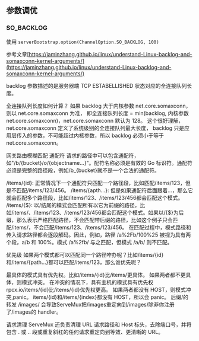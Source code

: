 ## 参数调优

### SO_BACKLOG
使用
`serverBootstrap.option(ChannelOption.SO_BACKLOG, 100)`

参考文章[https://jaminzhang.github.io/linux/understand-Linux-backlog-and-somaxconn-kernel-arguments/](https://jaminzhang.github.io/linux/understand-Linux-backlog-and-somaxconn-kernel-arguments/)

backlog 参数描述的是服务器端 TCP ESTABELLISHED 状态对应的全连接队列长度。

全连接队列长度如何计算？
如果 backlog 大于内核参数 net.core.somaxconn，则以 net.core.somaxconn 为准，
即全连接队列长度 = min(backlog, 内核参数 net.core.somaxconn)，net.core.somaxconn 默认为 128。
这个很好理解，net.core.somaxconn 定义了系统级别的全连接队列最大长度，
backlog 只是应用层传入的参数，不可能超过内核参数，所以 backlog 必须小于等于 net.core.somaxconn。


网关路由模糊匹配
通配符
请求的路径中可以包含通配符，如"/b/{bucket}/o/{objectname...}"。配符名称必须是有效的 Go 标识符。通配符必须是完整的路径段，例如/b_{bucket}就不是一个合法的通配符。

/items/{id}: 正常情况下一个通配符只匹配一个路径段，比如匹配/items/123，但是不匹配/items/123/456。
/items/{apth...}: 但是如果通配符后面跟着...，那么它就会匹配多个路径段，比如/items/123、/items/123/456都会匹配这个模式。
/items/{$}: 以/结尾的模式会匹配所有以它为前缀的路径，比如/items/、/items/123、/items/123/456都会匹配这个模式。如果以/{$}为后缀，那么表示严格匹配路径，不会匹配带后缀的路径，比如这个例子只会匹配/items/，不会匹配/items/123、/items/123/456。
在匹配过程中，模式路径和传入请求路径都会逐段解码。因此，例如，路径 /a%2Fb/100%25 被视为具有两个段，a/b 和 100%。模式 /a%2fb/ 与之匹配，但模式 /a/b/ 则不匹配。

优先级
如果两个模式都可以匹配同一个路径咋办呢？比如/items/{id}和/items/{path...}都可以匹配/items/123，那么谁优先呢？

最具体的模式具有优先权。比如/items/{id}比/items/更具体。
如果两者都不更具体，则模式冲突。
在冲突的情况下，具有主机的模式具有优先权 rpcx.io/items/{id}比/items/{id}优先权更高。
如果两者都没有 HOST，则模式冲突,panic。 items/{id}和/items/{index}都没有 HOST，所以会 panic。
后缀/的转发
/images/ 会导致ServeMux把/images重定向到/images/除非你注册了/images的 handler。

请求清理
ServeMux 还负责清理 URL 请求路径和 Host 标头，去除端口号，并将包含 . 或 .. 段或重复斜杠的任何请求重定向到等效、更清晰的 URL。







